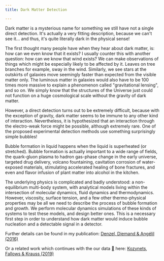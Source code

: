 ```yaml
---
title: Dark Matter Detection

---
```


Dark matter is a mysterious name for something we still have not a single direct
detection. It's actually a very fitting description, because we can't see it...
and thus, it's quite literally dark in the physical sense! 

The first thought many people have when they hear about dark matter, is: how can
we even know that it exists? I usually counter this with another question: how
can we know that wind exists? We can make observations of things which might be
especially likely to be affected by it. Leaves on tree branches for example,
sway in the wind.  Similarly, we see stars at the outskirts of galaxies move
seemingly faster than expected from the visible matter only. The luminous matter
in galaxies would also have to be 100 times more massive to explain a phenomenon
called "gravitational lensing", and so on. We simply know that the structures of
the Universe just could not function on a huge cosmological scale without the
gravity of dark matter.

However, a direct detection turns out to be extremely difficult, because with
the exception of gravity, dark matter seems to be immune to any other kind of
interaction. Nevertheless, it is hypothesized that an interaction through the
electro-weak force might be possible, although extremely rare. One of the
proposed experimental detection methods use something surprisingly simple
bubbles!

Bubble formation in liquid happens when the liquid is superheated (or
stretched). Bubble formation is actually important to a wide range of fields,
the quark-gluon plasma to hadron gas-phase change in the early universe,
targeted drug delivery, volcano fountaining, cavitation corrosion of
water-exposed materials, stimulating accelerated healing of bone fractures, and
even and flavor infusion of plant matter into alcohol in the kitchen.

The underlying physics is complicated and badly understood: a non-equilibrium
multi-body system, with analytical models living within the intersection of
molecular dynamics, fluid dynamics and thermodynamics. However, viscosity,
surface tension, and a few other thermo-physical properties may be all we need
to describe the process of bubble formation and growth. We perform molecular
dynamics simulations of these kinds of systems to test these models, and design
better ones. This is a necessary first step in order to understand how dark
matter would induce bubble nucleation and a detectable signal in a detector.

Further details can be found in my publication: [Denzel, Diemand & Angélil (2016)](https://journals.aps.org/pre/abstract/10.1103/PhysRevE.93.013301)

Or a related work which continues with the our data
[](/assets/files/bubble.tar.gz) here: [Kozynets, Fallows & Krauss
(2019)](https://journals.aps.org/prd/abstract/10.1103/PhysRevD.100.052001)
